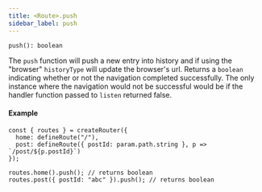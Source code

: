 ```yaml
---
title: <Route>.push
sidebar_label: push
---
```


```tsx
push(): boolean
```

The `push` function will push a new entry into history and if using the "browser" `historyType` will update the browser's url. Returns a `boolean` indicating whether or not the navigation completed successfully. The only instance where the navigation would not be successful would be if the handler function passed to `listen` returned false.

#### Example

```tsx
const { routes } = createRouter({
  home: defineRoute("/"),
  post: defineRoute({ postId: param.path.string }, p => `/post/${p.postId}`)
});

routes.home().push(); // returns boolean
routes.post({ postId: "abc" }).push(); // returns boolean
```
